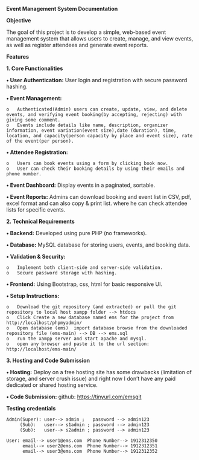 **Event Management System Documentation**

**Objective**

The goal of this project is to develop a simple, web-based event management system that allows users to create, manage, and view events, as well as register attendees and generate event reports.

**Features**

**1. Core Functionalities**

**•	User Authentication:** User login and registration with secure password hashing.

**•	Event Management:**

    o	Authenticated(Admin) users can create, update, view, and delete events, and verifying event booking(by accepting, rejecting) with giving some comment.
    o	Events include details like name, description, organizer information, event variation(event size),date (duration), time, location, and capacity(person capacity by place and event size), rate of the event(per person).
    
**•	Attendee Registration:**

    o	Users can book events using a form by clicking book now.
    o	User can check their booking details by using their emails and phone number. 
    
**•	Event Dashboard:** Display events in a paginated, sortable.

**•	Event Reports:** Admins can download booking and event list in CSV, pdf, excel format and can also copy & print list. where he can check attendee lists for specific events.

**2. Technical Requirements**

**•	Backend:** Developed using pure PHP (no frameworks).

**•	Database:** MySQL database for storing users, events, and booking data.

**•	Validation & Security:**

    o	Implement both client-side and server-side validation.
    o	Secure password storage with hashing.
    
**•	Frontend:** Using Bootstrap, css, html for basic responsive UI.

**•	Setup Instructions:**

    o	Download the git repository (and extracted) or pull the git repository to local host xampp folder --> htdocs
    o	Click Create a new database named ems for the project from http://localhost/phpmyadmin/ 
    o	Open database (ems)  import database browse from the downloaded repository file (ems-main) --> DB --> ems.sql
    o   run the xampp server and start apache and mysql.
    o   open any browser and paste it to the url section: http://localhost/ems-main/
    
**3. Hosting and Code Submission**

**•	Hosting:** Deploy on a free hosting site has some drawbacks (limitation of storage, and server crush issue) and right now I don’t have any paid dedicated or shared hosting service.

**•	Code Submission:** github: https://tinyurl.com/emsgit 

**Testing credentials**
   
    Admin(Super): user--> admin ;   password --> admin123
         (Sub):   user--> s1admin ; password --> admin123
         (Sub):   user--> s2admin ; password --> admin123
    
    User: email--> user1@ems.com  Phone Number--> 1912312350
          email--> user2@ems.com  Phone Number--> 1912312351
          email--> user3@ems.com  Phone Number--> 1912312352
